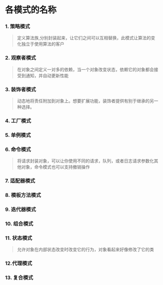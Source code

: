# 各模式的名称
### 1. 策略模式
> 定义算法族,分别封装起来，让它们之间可以互相替换，此模式让算法的变化独立于使用算法的客户
### 2. 观察者模式
> 在对象之间定义一对多的依赖，当一个对象改变状态，依赖它的对象都会接受到通知，并自动更新性能
### 3. 装饰者模式
> 动态地将责任附加到对象上。想要扩展功能，装饰者提供有别于继承的另一种选择。
### 4. 工厂模式
### 5. 单例模式
### 6. 命令模式
> 将请求封装对象，可以让你使用不同的请求，队列，或者日志请求参数化其他对象，命令模式也可以支持撤销操作
### 7. 适配器模式
### 8. 模板方法模式
### 9. 迭代器模式
### 10. 组合模式
### 11. 状态模式
> 允许对象在内部状态改变时改变它的行为，对象看起来好像修改了它的类
### 12.代理模式
### 13. 复合模式